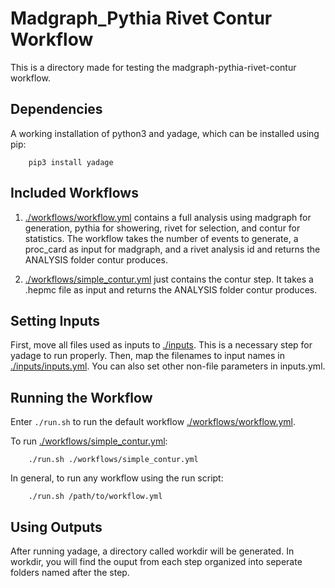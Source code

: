 # Madgraph_Pythia Rivet Contur Workflow
This is a directory made for testing the madgraph-pythia-rivet-contur workflow.

## Dependencies
A working installation of python3 and yadage, which can be installed using pip:  

        pip3 install yadage
        
## Included Workflows
1. [./workflows/workflow.yml](https://github.com/vladov3000/yadage-tests/blob/master/madgraph_pythia-rivet-contur/workflows/workflow.yml) contains a full analysis using madgraph for generation, pythia for showering, rivet for selection, and contur for statistics. The workflow takes the number of events to generate, a proc_card as input for madgraph, and a rivet analysis id and returns the ANALYSIS folder contur produces.

2. [./workflows/simple_contur.yml](https://github.com/vladov3000/yadage-tests/blob/master/madgraph_pythia-rivet-contur/workflows/simple_contur.yml) just contains the contur step. It takes a .hepmc file as input and returns the ANALYSIS folder contur produces.

## Setting Inputs
First, move all files used as inputs to [./inputs](https://github.com/vladov3000/yadage-tests/tree/master/madgraph_pythia-rivet-contur/inputs). This is a necessary step for yadage to run properly. Then, map the filenames to input names in [./inputs/inputs.yml](https://github.com/vladov3000/yadage-tests/blob/master/madgraph_pythia-rivet-contur/inputs/input.yml). You can also set other non-file parameters in inputs.yml.
        
## Running the Workflow
Enter ```./run.sh``` to run the default workflow [./workflows/workflow.yml](https://github.com/vladov3000/yadage-tests/blob/master/madgraph_pythia-rivet-contur/workflows/workflow.yml).

To run [./workflows/simple_contur.yml](https://github.com/vladov3000/yadage-tests/blob/master/madgraph_pythia-rivet-contur/workflows/simple_contur.yml):

        ./run.sh ./workflows/simple_contur.yml
        
In general, to run any workflow using the run script:

        ./run.sh /path/to/workflow.yml

## Using Outputs
After running yadage, a directory called workdir will be generated. In workdir, you will find the ouput from each step organized into seperate folders named after the step. 
